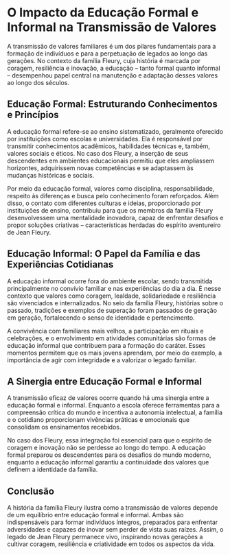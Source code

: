 # O Impacto da Educação Formal e Informal na Transmissão de Valores

A transmissão de valores familiares é um dos pilares fundamentais para a formação de indivíduos e para a perpetuação de legados ao longo das gerações. No contexto da família Fleury, cuja história é marcada por coragem, resiliência e inovação, a educação – tanto formal quanto informal – desempenhou papel central na manutenção e adaptação desses valores ao longo dos séculos.

## Educação Formal: Estruturando Conhecimentos e Princípios

A educação formal refere-se ao ensino sistematizado, geralmente oferecido por instituições como escolas e universidades. Ela é responsável por transmitir conhecimentos acadêmicos, habilidades técnicas e, também, valores sociais e éticos. No caso dos Fleury, a inserção de seus descendentes em ambientes educacionais permitiu que eles ampliassem horizontes, adquirissem novas competências e se adaptassem às mudanças históricas e sociais.

Por meio da educação formal, valores como disciplina, responsabilidade, respeito às diferenças e busca pelo conhecimento foram reforçados. Além disso, o contato com diferentes culturas e ideias, proporcionado por instituições de ensino, contribuiu para que os membros da família Fleury desenvolvessem uma mentalidade inovadora, capaz de enfrentar desafios e propor soluções criativas – características herdadas do espírito aventureiro de Jean Fleury.

## Educação Informal: O Papel da Família e das Experiências Cotidianas

A educação informal ocorre fora do ambiente escolar, sendo transmitida principalmente no convívio familiar e nas experiências do dia a dia. É nesse contexto que valores como coragem, lealdade, solidariedade e resiliência são vivenciados e internalizados. No seio da família Fleury, histórias sobre o passado, tradições e exemplos de superação foram passados de geração em geração, fortalecendo o senso de identidade e pertencimento.

A convivência com familiares mais velhos, a participação em rituais e celebrações, e o envolvimento em atividades comunitárias são formas de educação informal que contribuem para a formação do caráter. Esses momentos permitem que os mais jovens aprendam, por meio do exemplo, a importância de agir com integridade e a valorizar o legado familiar.

## A Sinergia entre Educação Formal e Informal

A transmissão eficaz de valores ocorre quando há uma sinergia entre a educação formal e informal. Enquanto a escola oferece ferramentas para a compreensão crítica do mundo e incentiva a autonomia intelectual, a família e o cotidiano proporcionam vivências práticas e emocionais que consolidam os ensinamentos recebidos.

No caso dos Fleury, essa integração foi essencial para que o espírito de coragem e inovação não se perdesse ao longo do tempo. A educação formal preparou os descendentes para os desafios do mundo moderno, enquanto a educação informal garantiu a continuidade dos valores que definem a identidade da família.

## Conclusão

A história da família Fleury ilustra como a transmissão de valores depende de um equilíbrio entre educação formal e informal. Ambas são indispensáveis para formar indivíduos íntegros, preparados para enfrentar adversidades e capazes de inovar sem perder de vista suas raízes. Assim, o legado de Jean Fleury permanece vivo, inspirando novas gerações a cultivar coragem, resiliência e criatividade em todos os aspectos da vida.